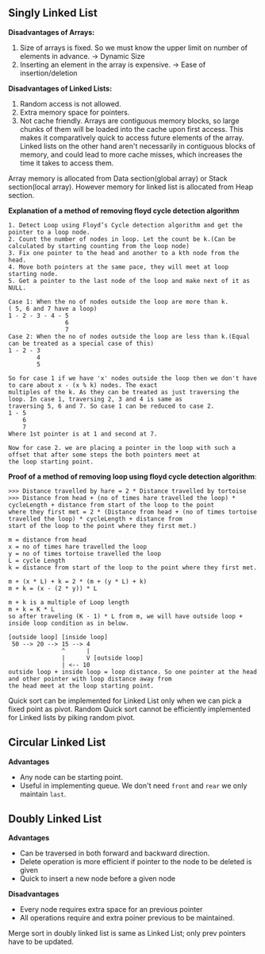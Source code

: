 Singly Linked List
--

**Disadvantages of Arrays:**
1. Size of arrays is fixed. So we must know the upper limit on number of elements in advance. -> Dynamic Size
2. Inserting an element in the array is expensive. -> Ease of insertion/deletion

**Disadvantages of Linked Lists:**
1. Random access is not allowed.
2. Extra memory space for pointers.
3. Not cache friendly. Arrays are contiguous memory blocks, so large chunks of them will be loaded into the cache upon 
first access. This makes it comparatively quick to access future elements of the array. Linked lists on the other hand 
aren't necessarily in contiguous blocks of memory, and could lead to more cache misses, which increases the time it 
takes to access them.

Array memory is allocated from Data section(global array) or Stack section(local array). However memory for linked list
is allocated from Heap section.

**Explanation of a method of removing floyd cycle detection algorithm**
```
1. Detect Loop using Floyd’s Cycle detection algorithm and get the pointer to a loop node.
2. Count the number of nodes in loop. Let the count be k.(Can be calculated by starting counting from the loop node)
3. Fix one pointer to the head and another to a kth node from the head.
4. Move both pointers at the same pace, they will meet at loop starting node.
5. Get a pointer to the last node of the loop and make next of it as NULL.

Case 1: When the no of nodes outside the loop are more than k. 
( 5, 6 and 7 have a loop)
1 - 2 - 3 - 4 - 5
                6
                7 
Case 2: When the no of nodes outside the loop are less than k.(Equal can be treated as a special case of this)
1 - 2 - 3
        4
        5
        
So for case 1 if we have 'x' nodes outside the loop then we don't have to care about x - (x % k) nodes. The exact 
multiples of the k. As they can be treated as just traversing the loop. In case 1, traversing 2, 3 and 4 is same as 
traversing 5, 6 and 7. So case 1 can be reduced to case 2.
1 - 5
    6
    7
Where 1st pointer is at 1 and second at 7.

Now for case 2. we are placing a pointer in the loop with such a offset that after some steps the both pointers meet at 
the loop starting point.
```

**Proof of a method of removing loop using floyd cycle detection algorithm**:
```
>>> Distance travelled by hare = 2 * Distance travelled by tortoise
>>> Distance from head + (no of times hare travelled the loop) * cycleLength + distance from start of the loop to the point
where they first met = 2 * (Distance from head + (no of times tortoise travelled the loop) * cycleLength + distance from
start of the loop to the point where they first met.)

m = distance from head
x = no of times hare travelled the loop
y = no of times tortoise travelled the loop
L = cycle Length
k = distance from start of the loop to the point where they first met.
 
m + (x * L) + k = 2 * (m + (y * L) + k)
m + k = (x - (2 * y)) * L

m + k is a multiple of Loop length
m + k = K * L
so after traveling (K - 1) * L from m, we will have outside loop + inside loop condition as in below.

[outside loop] [inside loop]
 50 --> 20 --> 15 --> 4
               ^      |
               |      V [outside loop]
               | <-- 10
outside loop + inside loop = loop distance. So one pointer at the head and other pointer with loop distance away from
the head meet at the loop starting point.
```

Quick sort can be implemented for Linked List only when we can pick a fixed point as pivot. Random Quick sort cannot be 
efficiently implemented for Linked lists by piking random pivot.

Circular Linked List
--
**Advantages**
* Any node can be starting point.
* Useful in implementing queue. We don't need `front` and `rear` we only maintain `last`.

Doubly Linked List
--
**Advantages**
* Can be traversed in both forward and backward direction.
* Delete operation is more efficient if pointer to the node to be deleted is given
* Quick to insert a new node before a given node

**Disadvantages**
* Every node requires extra space for an previous pointer
* All operations require and extra poiner previous to be maintained.

Merge sort in doubly linked list is same as Linked List; only prev pointers have to be updated.